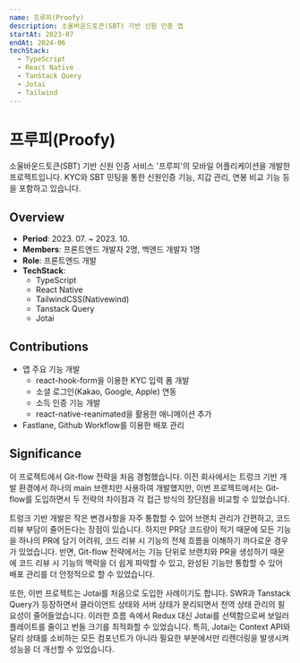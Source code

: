 ```yaml
---
name: 프루피(Proofy)
description: 소울바운드토큰(SBT) 기반 신원 인증 앱
startAt: 2023-07
endAt: 2024-06
techStack:
  - TypeScript
  - React Native
  - TanStack Query
  - Jotai
  - Tailwind
---
```


# 프루피(Proofy)

소울바운드토큰(SBT) 기반 신원 인증 서비스 '프루피'의 모바일 어플리케이션을 개발한 프로젝트입니다. KYC와 SBT 민팅을 통한 신원인증 기능, 지갑 관리, 연봉 비교 기능 등을 포함하고 있습니다.

## Overview

- **Period**: 2023. 07. ~ 2023. 10.
- **Members**: 프론트엔드 개발자 2명, 백엔드 개발자 1명
- **Role**: 프론트엔드 개발
- **TechStack**:
  - TypeScript
  - React Native
  - TailwindCSS(Nativewind)
  - Tanstack Query
  - Jotai

## Contributions

- 앱 주요 기능 개발
  - react-hook-form을 이용한 KYC 입력 폼 개발
  - 소셜 로그인(Kakao, Google, Apple) 연동
  - 소득 인증 기능 개발
  - react-native-reanimated을 활용한 애니메이션 추가
- Fastlane, Github Workflow를 이용한 배포 관리

## Significance

이 프로젝트에서 Git-flow 전략을 처음 경험했습니다. 이전 회사에서는 트렁크 기반 개발 환경에서 하나의 main 브랜치만 사용하여 개발했지만, 이번 프로젝트에서는 Git-flow를 도입하면서 두 전략의 차이점과 각 접근 방식의 장단점을 비교할 수 있었습니다.

트렁크 기반 개발은 작은 변경사항을 자주 통합할 수 있어 브랜치 관리가 간편하고, 코드 리뷰 부담이 줄어든다는 장점이 있습니다. 하지만 PR당 코드량이 적기 때문에 모든 기능을 하나의 PR에 담기 어려워, 코드 리뷰 시 기능의 전체 흐름을 이해하기 까다로운 경우가 있었습니다. 반면, Git-flow 전략에서는 기능 단위로 브랜치와 PR을 생성하기 때문에 코드 리뷰 시 기능의 맥락을 더 쉽게 파악할 수 있고, 완성된 기능만 통합할 수 있어 배포 관리를 더 안정적으로 할 수 있었습니다.

또한, 이번 프로젝트는 Jotai를 처음으로 도입한 사례이기도 합니다. SWR과 Tanstack Query가 등장하면서 클라이언트 상태와 서버 상태가 분리되면서 전역 상태 관리의 필요성이 줄어들었습니다. 이러한 흐름 속에서 Redux 대신 Jotai를 선택함으로써 보일러플레이트를 줄이고 번들 크기를 최적화할 수 있었습니다. 특히, Jotai는 Context API와 달리 상태를 소비하는 모든 컴포넌트가 아니라 필요한 부분에서만 리렌더링을 발생시켜 성능을 더 개선할 수 있었습니다.
